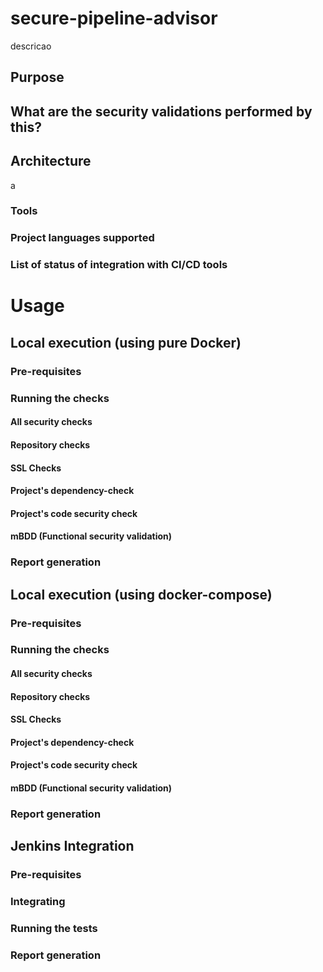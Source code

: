 # secure-pipeline-advisor
descricao

## Purpose

## What are the security validations performed by this?

## Architecture
a

### Tools

### Project languages supported

### List of status of integration with CI/CD tools


# Usage

## Local execution (using pure Docker)

### Pre-requisites

### Running the checks

#### All security checks

#### Repository checks

#### SSL Checks

#### Project's dependency-check

#### Project's code security check

#### mBDD (Functional security validation)

### Report generation



## Local execution (using docker-compose)

### Pre-requisites

### Running the checks

#### All security checks

#### Repository checks

#### SSL Checks

#### Project's dependency-check

#### Project's code security check

#### mBDD (Functional security validation)

### Report generation



## Jenkins Integration

### Pre-requisites

### Integrating

### Running the tests

### Report generation